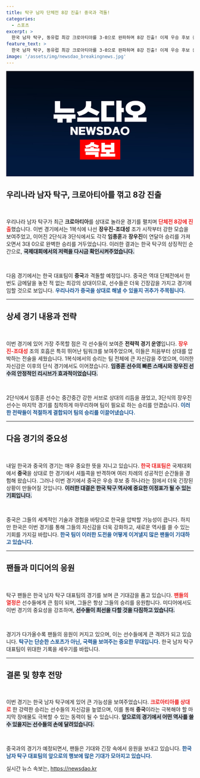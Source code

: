 ```yaml
---
title: 탁구 남자 단체전 8강 진출! 중국과 격돌!
categories:
  - 스포츠
excerpt: >
  한국 남자 탁구, 동유럽 최강 크로아티아를 3-0으로 완파하며 8강 진출! 이제 우승 후보 중국과의 대결이 기다리고 있습니다. 불꽃 튀는 승부가 예상됩니다!
feature_text: >
  한국 남자 탁구, 동유럽 최강 크로아티아를 3-0으로 완파하며 8강 진출! 이제 우승 후보 중국과의 대결이 기다리고 있습니다. 불꽃 튀는 승부가 예상됩니다!
image: '/assets/img/newsdao_breakingnews.jpg'
---
```


<p><img src="/assets/img/newsdao_breakingnews.jpg" alt="implanttips 속보" /></p>

<h2 data-ke-size="size26">우리나라 남자 탁구, 크로아티아를 꺾고 8강 진출</h2>

<p data-ke-size="size16">&nbsp;</p>

<p>우리나라 남자 탁구가 최근 <strong>크로아티아</strong>를 상대로 놀라운 경기를 펼치며 <b><span style="color: #ee2323;">단체전 8강에 진출</span></b>했습니다. 이번 경기에서는 1복식에 나선 <strong>장우진-조대성</strong> 조가 시작부터 강한 모습을 보여주었고, 이어진 2단식과 3단식에서도 각각 <strong>임종훈</strong>과 <strong>장우진</strong>이 연달아 승리를 가져오면서 3대 0으로 완벽한 승리를 거두었습니다. 이러한 결과는 한국 탁구의 상징적인 순간으로, <b><span style="background-color: #21538527;">국제대회에서의 저력을 다시금 확인시켜주었습니다.</span></b></p>

<p data-ke-size="size16">&nbsp;</p>

<p>다음 경기에서는 한국 대표팀이 <strong>중국</strong>과 격돌할 예정입니다. 중국은 역대 단체전에서 한 번도 금메달을 놓친 적 없는 최강의 상대이므로, 선수들은 더욱 긴장감을 가지고 경기에 임할 것으로 보입니다. <b><span style="color: #1a5490;">우리나라가 중국을 상대로 해낼 수 있을지 귀추가 주목됩니다.</span></b></p>

<hr>

<h2 data-ke-size="size26">상세 경기 내용과 전략</h2>

<p data-ke-size="size16">&nbsp;</p>

<p>이번 경기에 있어 가장 주목할 점은 각 선수들이 보여준 <strong>전략적 경기 운영</strong>입니다. <b><span style="color: #ee2323;">장우진-조대성</span></b> 조의 호흡은 특히 뛰어난 팀워크를 보여주었으며, 이들은 처음부터 상대를 압박하는 전술을 세웠습니다. 1복식에서의 승리는 팀 전체에 큰 자신감을 주었으며, 이러한 자신감은 이후의 단식 경기에서도 이어졌습니다. <b><span style="background-color: #21538527;">임종훈 선수의 빠른 스매시와 장우진 선수의 안정적인 리시브가 효과적이었습니다.</span></b></p>

<p data-ke-size="size16">&nbsp;</p>

<p>2단식에서 임종훈 선수는 중간중간 강한 서브로 상대의 리듬을 끊었고, 3단식의 장우진 선수는 마지막 경기를 침착하게 마무리하며 팀이 필요로 하는 승리를 안겼습니다. <b><span style="color: #1a5490;">이러한 전략들이 적절하게 결합되어 팀의 승리를 이끌어냈습니다.</span></b></p>

<hr>

<h2 data-ke-size="size26">다음 경기의 중요성</h2>

<p data-ke-size="size16">&nbsp;</p>

<p>내일 한국과 중국의 경기는 매우 중요한 뜻을 지니고 있습니다. <b><span style="color: #ee2323;">한국 대표팀은</span></b> 국제대회에서 <strong>중국</strong>을 상대로 한 경기에서 셔틀콕을 반격하며 여러 차례의 성공적인 순간들을 경험해 왔습니다. 그러나 이번 경기에서 중국은 우승 후보 중 하나라는 점에서 더욱 긴장된 상황이 만들어질 것입니다. <b><span style="background-color: #21538527;">이러한 대결은 한국 탁구 역사에 중요한 이정표가 될 수 있는 기회입니다.</span></b></p>

<p data-ke-size="size16">&nbsp;</p>

<p>중국은 그들의 세계적인 기술과 경험을 바탕으로 한국을 압박할 가능성이 큽니다. 하지만 한국은 이번 경기를 통해 그들의 자신감을 더욱 강화하고, 새로운 역사를 쓸 수 있는 기회를 가지길 바랍니다. <b><span style="color: #1a5490;">한국 팀이 이러한 도전을 어떻게 이겨낼지 많은 팬들이 기대하고 있습니다.</span></b></p>

<hr>

<h2 data-ke-size="size26">팬들과 미디어의 응원</h2>

<p data-ke-size="size16">&nbsp;</p>

<p>탁구 팬들은 한국 남자 탁구 대표팀의 경기를 보며 큰 기대감을 품고 있습니다. <b><span style="color: #ee2323;">팬들의 열정은</span></b> 선수들에게 큰 힘이 되며, 그들은 항상 그들의 승리를 응원합니다. 미디어에서도 이번 경기의 중요성을 강조하며, <b><span style="background-color: #21538527;">선수들이 최선을 다할 것을 다짐하고 있습니다.</span></b></p>

<p data-ke-size="size16">&nbsp;</p>

<p>경기가 다가올수록 팬들의 응원이 커지고 있으며, 이는 선수들에게 큰 격려가 되고 있습니다. <b><span style="color: #1a5490;">탁구는 단순한 스포츠가 아닌, 국력을 보여주는 중요한 무대입니다.</span></b> 한국 남자 탁구 대표팀이 위대한 기록을 세우기를 바랍니다.</p>

<hr>

<h2 data-ke-size="size26">결론 및 향후 전망</h2>

<p data-ke-size="size16">&nbsp;</p>

<p>이번 경기는 한국 남자 탁구에게 있어 큰 가능성을 보여주었습니다. <b><span style="color: #ee2323;">크로아티아를 상대로</span></b> 한 강력한 승리는 선수들의 자신감을 높였으며, 이를 통해 <strong>중국</strong>이라는 극복해야 할 마지막 장애물도 극복할 수 있는 동력이 될 수 있습니다. <b><span style="background-color: #21538527;">앞으로의 경기에서 어떤 역사를 쓸 수 있을지는 선수들의 손에 달려있습니다.</span></b></p>

<p data-ke-size="size16">&nbsp;</p>

<p>중국과의 경기가 예정되면서, 팬들은 기대와 긴장 속에서 응원을 보내고 있습니다. <b><span style="color: #1a5490;">한국 남자 탁구 대표팀의 앞으로의 행보에 많은 기대가 모아지고 있습니다.</span></b></p>
실시간 뉴스 속보는, <a href="https://newsdao.kr" rel="dofollow">https://newsdao.kr</a>



